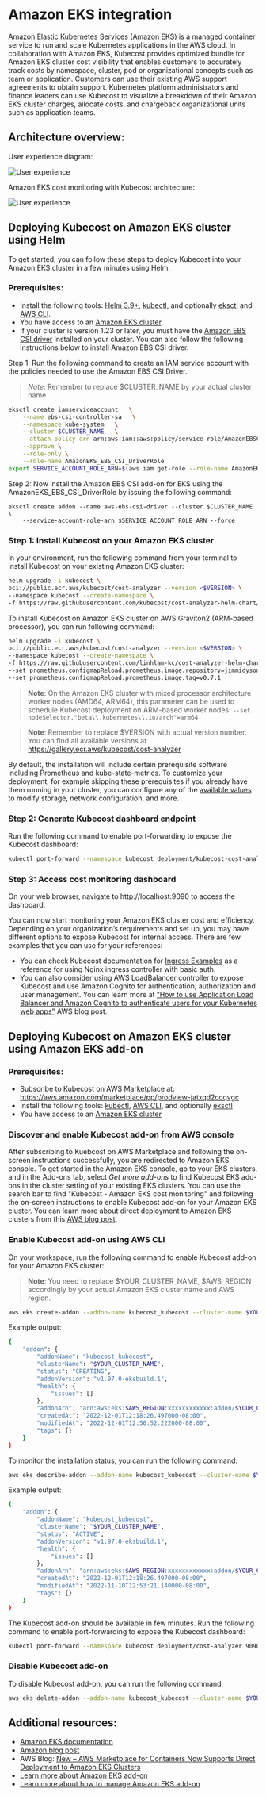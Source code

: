 Amazon EKS integration
==================

[Amazon Elastic Kubernetes Services (Amazon EKS)](https://aws.amazon.com/eks/) is a managed container service to run and scale Kubernetes applications in the AWS cloud. In collaboration with Amazon EKS, Kubecost provides optimized bundle for Amazon EKS cluster cost visibility that enables customers to accurately track costs by namespace, cluster, pod or organizational concepts such as team or application. Customers can use their existing AWS support agreements to obtain support. Kubernetes platform administrators and finance leaders can use Kubecost to visualize a breakdown of their Amazon EKS cluster charges, allocate costs, and chargeback organizational units such as application teams.

## Architecture overview:

User experience diagram:

![User experience](https://raw.githubusercontent.com/kubecost/docs/main/images/AWS-EKS-cost-monitoring-ux.png)

Amazon EKS cost monitoring with Kubecost architecture:

![User experience](https://raw.githubusercontent.com/kubecost/docs/main/images/AWS-EKS-cost-monitoring-architecture.png)

## Deploying Kubecost on Amazon EKS cluster using Helm
To get started, you can follow these steps to deploy Kubecost into your Amazon EKS cluster in a few minutes using Helm.

### Prerequisites:
- Install the following tools: [Helm 3.9+](https://helm.sh/docs/intro/install/), [kubectl](https://kubernetes.io/docs/tasks/tools/), and optionally [eksctl](https://eksctl.io/) and [AWS CLI](https://aws.amazon.com/cli/).
- You have access to an [Amazon EKS cluster](https://aws.amazon.com/eks/).
- If your cluster is version 1.23 or later, you must have the [Amazon EBS CSI driver](https://docs.aws.amazon.com/eks/latest/userguide/ebs-csi.html) installed on your cluster. You can also follow the following instructions below to install Amazon EBS CSI driver.

Step 1: Run the following command to create an IAM service account with the policies needed to use the Amazon EBS CSI Driver.
>*Note*: Remember to replace $CLUSTER_NAME by your actual cluster name
```bash
eksctl create iamserviceaccount   \
    --name ebs-csi-controller-sa   \
    --namespace kube-system   \
    --cluster $CLUSTER_NAME   \
    --attach-policy-arn arn:aws:iam::aws:policy/service-role/AmazonEBSCSIDriverPolicy  \
    --approve \
    --role-only \
    --role-name AmazonEKS_EBS_CSI_DriverRole
export SERVICE_ACCOUNT_ROLE_ARN=$(aws iam get-role --role-name AmazonEKS_EBS_CSI_DriverRole | jq -r '.Role.Arn')
```
Step 2: Now install the Amazon EBS CSI add-on for EKS using the AmazonEKS_EBS_CSI_DriverRole by issuing the following command:
```
eksctl create addon --name aws-ebs-csi-driver --cluster $CLUSTER_NAME \
    --service-account-role-arn $SERVICE_ACCOUNT_ROLE_ARN --force
```

### Step 1: Install Kubecost on your Amazon EKS cluster

In your environment, run the following command from your terminal to install Kubecost on your existing Amazon EKS cluster:

```bash
helm upgrade -i kubecost \
oci://public.ecr.aws/kubecost/cost-analyzer --version <$VERSION> \
--namespace kubecost --create-namespace \
-f https://raw.githubusercontent.com/kubecost/cost-analyzer-helm-chart/develop/cost-analyzer/values-eks-cost-monitoring.yaml
```

To install Kubecost on Amazon EKS cluster on AWS Graviton2 (ARM-based processor), you can run following command:

```bash
helm upgrade -i kubecost \
oci://public.ecr.aws/kubecost/cost-analyzer --version <$VERSION> \
--namespace kubecost --create-namespace \
-f https://raw.githubusercontent.com/linhlam-kc/cost-analyzer-helm-chart/aws-eks/cost-analyzer/values-eks-cost-monitoring.yaml \
--set prometheus.configmapReload.prometheus.image.repository=jimmidyson/configmap-reload \
--set prometheus.configmapReload.prometheus.image.tag=v0.7.1
```

> **Note**: On the Amazon EKS cluster with mixed processor architecture worker nodes (AMD64, ARM64), this parameter can be used to schedule Kubecost deployment on ARM-based worker nodes: `--set nodeSelector."beta\\.kubernetes\\.io/arch"=arm64`

> **Note**: Remember to replace $VERSION with actual version number. You can find all available versions at https://gallery.ecr.aws/kubecost/cost-analyzer

By default, the installation will include certain prerequisite software including Prometheus and kube-state-metrics. To customize your deployment, for example skipping these prerequisites if you already have them running in your cluster, you can configure any of the [available values](https://github.com/kubecost/cost-analyzer-helm-chart/blob/develop/cost-analyzer/values-eks-cost-monitoring.yaml) to modify storage, network configuration, and more. 

### Step 2: Generate Kubecost dashboard endpoint

Run the following command to enable port-forwarding to expose the Kubecost dashboard:

```bash
kubectl port-forward --namespace kubecost deployment/kubecost-cost-analyzer 9090
```

### Step 3: Access cost monitoring dashboard

On your web browser, navigate to http://localhost:9090 to access the dashboard. 

You can now start monitoring your Amazon EKS cluster cost and efficiency. Depending on your organization’s requirements and set up, you may have different options to expose Kubecost for internal access. There are few examples that you can use for your references:

- You can check Kubecost documentation for [Ingress Examples](/install-and-configure/install/ingress-examples) as a reference for using Nginx ingress controller with basic auth.
- You can also consider using AWS LoadBalancer controller to expose Kubecost and use Amazon Cognito for authentication, authorization and user management. You can learn more at [“How to use Application Load Balancer and Amazon Cognito to authenticate users for your Kubernetes web apps”](https://aws.amazon.com/blogs/containers/how-to-use-application-load-balancer-and-amazon-cognito-to-authenticate-users-for-your-kubernetes-web-apps/) AWS blog post.

## Deploying Kubecost on Amazon EKS cluster using Amazon EKS add-on

### Prerequisites:
- Subscribe to Kubecost on AWS Marketplace at: https://aws.amazon.com/marketplace/pp/prodview-jatxqd2ccqvgc
- Install the following tools: [kubectl](https://kubernetes.io/docs/tasks/tools/), [AWS CLI](https://aws.amazon.com/cli/), and optionally [eksctl](https://eksctl.io/)
- You have access to an [Amazon EKS cluster](https://aws.amazon.com/eks/)
### Discover and enable Kubecost add-on from AWS console

After subscribing to Kuebcost on AWS Marketplace and following the on-screen instructions successfully, you are redirected to Amazon EKS console. To get started in the Amazon EKS console, go to your EKS clusters, and in the Add-ons tab, select *Get more add-ons* to find Kubecost EKS add-ons in the cluster setting of your existing EKS clusters. You can use the search bar to find "Kubecost - Amazon EKS cost monitoring" and following the on-screen instructions to enable Kubecost add-on for your Amazon EKS cluster. You can learn more about direct deployment to Amazon EKS clusters from this [AWS blog post](https://aws.amazon.com/blogs/aws/new-aws-marketplace-for-containers-now-supports-direct-deployment-to-amazon-eks-clusters/).

### Enable Kubecost add-on using AWS CLI

On your workspace, run the following command to enable Kubecost add-on for your Amazon EKS cluster:

> **Note**: You need to replace $YOUR_CLUSTER_NAME, $AWS_REGION accordingly by your actual Amazon EKS cluster name and AWS region.

```bash
aws eks create-addon --addon-name kubecost_kubecost --cluster-name $YOUR_CLUSTER_NAME --region $AWS_REGION
```

Example output:

```bash
{
    "addon": {
        "addonName": "kubecost_kubecost",
        "clusterName": "$YOUR_CLUSTER_NAME",
        "status": "CREATING",
        "addonVersion": "v1.97.0-eksbuild.1",
        "health": {
            "issues": []
        },
        "addonArn": "arn:aws:eks:$AWS_REGION:xxxxxxxxxxxx:addon/$YOUR_CLUSTER_NAME/kubecost_kubecost/90c23198-cdd3-b295-c410-xxxxxxxxxxxx",
        "createdAt": "2022-12-01T12:18:26.497000-08:00",
        "modifiedAt": "2022-12-01T12:50:52.222000-08:00",
        "tags": {}
    }
}
```
To monitor the installation status, you can run the following command:

```bash
aws eks describe-addon --addon-name kubecost_kubecost --cluster-name $YOUR_CLUSTER_NAME --region $AWS_REGION
```

Example output:

```bash
{
    "addon": {
        "addonName": "kubecost_kubecost",
        "clusterName": "$YOUR_CLUSTER_NAME",
        "status": "ACTIVE",
        "addonVersion": "v1.97.0-eksbuild.1",
        "health": {
            "issues": []
        },
        "addonArn": "arn:aws:eks:$AWS_REGION:xxxxxxxxxxxx:addon/$YOUR_CLUSTER_NAME/kubecost_kubecost/90c23198-cdd3-b295-c410-xxxxxxxxxxxx",
        "createdAt": "2022-12-01T12:18:26.497000-08:00",
        "modifiedAt": "2022-11-10T12:53:21.140000-08:00",
        "tags": {}
    }
}
```

The Kubecost add-on should be available in few minutes. Run the following command to enable port-forwarding to expose the Kubecost dashboard:

```bash
kubectl port-forward --namespace kubecost deployment/cost-analyzer 9090
```

### Disable Kubecost add-on

To disable Kubecost add-on, you can run the following command:

```bash
aws eks delete-addon --addon-name kubecost_kubecost --cluster-name $YOUR_CLUSTER_NAME --region $AWS_REGION
```
## Additional resources:

- [Amazon EKS documentation](https://docs.aws.amazon.com/eks/latest/userguide/cost-monitoring.html)
- [Amazon blog post](https://aws.amazon.com/blogs/containers/aws-and-kubecost-collaborate-to-deliver-cost-monitoring-for-eks-customers/)
- AWS Blog: [New – AWS Marketplace for Containers Now Supports Direct Deployment to Amazon EKS Clusters](https://aws.amazon.com/blogs/aws/new-aws-marketplace-for-containers-now-supports-direct-deployment-to-amazon-eks-clusters/)
- [Learn more about Amazon EKS add-on](https://docs.aws.amazon.com/eks/latest/userguide/eks-add-ons.html)
- [Learn more about how to manage Amazon EKS add-on](https://docs.aws.amazon.com/eks/latest/userguide/managing-add-ons.html)
